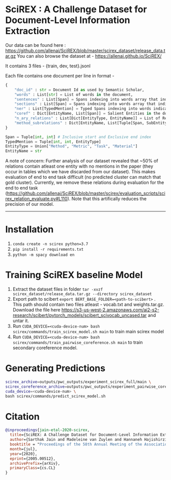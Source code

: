 # SciREX : A Challenge Dataset for Document-Level Information Extraction

Our data can be found here : https://github.com/allenai/SciREX/blob/master/scirex_dataset/release_data.tar.gz
You can also browse the dataset at - https://allenai.github.io/SciREX/

It contains 3 files - {train, dev, test}.jsonl

Each file contains one document per line in format  - 

```python
{
    "doc_id" : str = Document Id as used by Semantic Scholar,
    "words" : List[str] = List of words in the document,
    "sentences" : List[Span] = Spans indexing into words array that indicate sentences,
    "sections" : List[Span] = Spans indexing into words array that indicate sections,
    "ner" : List[TypedMention] = Typed Spans indexing into words indicating mentions ,
    "coref" : Dict[EntityName, List[Span]] = Salient Entities in the document and mentions belonging to it,
    "n_ary_relations" : List[Dict[EntityType, EntityName]] = List of Relations where each Relation is a dictionary with 5 keys (Method, Metric, Task, Material, Score),
    "method_subrelations" : Dict[EntityName, List[Tuple[Span, SubEntityName]]] = Each Methods may be subdivided into simpler submethods and Submenthods in coref array. For example, DLDL+VGG-Face is broken into two methods DLDL , VGG-Face.
}

Span = Tuple[int, int] # Inclusive start and Exclusive end index
TypedMention = Tuple[int, int, EntityType]
EntityType = Union["Method", "Metric", "Task", "Material"]
EntityName = str
```

A note of concern: Further analysis of our dataset revealed that ~50% of relations contain atleast one entity with no mentions in the paper (they occur in tables which we have discarded from our dataset). This makes evaluation of end to end task difficult (no predicted cluster can match that gold cluster). Currently, we remove these relations during evaluation for the end to end task (https://github.com/allenai/SciREX/blob/master/scirex/evaluation_scripts/scirex_relation_evaluate.py#L110). Note that this artifically reduces the precision of our model.

<hr>

Installation
============

1. `conda create -n scirex python=3.7`
2. `pip install -r requirements.txt`
3. `python -m spacy download en`

Training SciREX baseline Model
=================

1. Extract the dataset files in folder `tar -xvzf scirex_dataset/release_data.tar.gz --directory scirex_dataset`
2. Export path to scibert `export BERT_BASE_FOLDER=<path-to-scibert>` . This path should contain two files atleast - vocab.txt and weights.tar.gz. Download the file here https://s3-us-west-2.amazonaws.com/ai2-s2-research/scibert/pytorch_models/scibert_scivocab_uncased.tar and untar it.
2. Run `CUDA_DEVICE=<cuda-device-num> bash scirex/commands/train_scirex_model.sh main` to train main scirex model
3. Run `CUDA_DEVICE=<cuda-device-num> bash scirex/commands/train_pairwise_coreference.sh main` to train secondary coreference model.

Generating Predictions
======================


```bash
scirex_archive=outputs/pwc_outputs/experiment_scirex_full/main \
scirex_coreference_archive=outputs/pwc_outputs/experiment_pairwise_coreference/main \
cuda_device=<cuda-device-num> \
bash scirex/commands/predict_scirex_model.sh
```

Citation
========

```bibtex
@inproceedings{jain-etal-2020-scirex,
  title={SciREX: A Challenge Dataset for Document-Level Information Extraction},
  author={Sarthak Jain and Madeleine van Zuylen and Hannaneh Hajishirzi and Iz Beltagy},
  booktitle = "Proceedings of the 58th Annual Meeting of the Association for Computational Linguistics",
  month={jul},
  year={2020},
  eprint={2005.00512},
  archivePrefix={arXiv},
  primaryClass={cs.CL}
}
```

